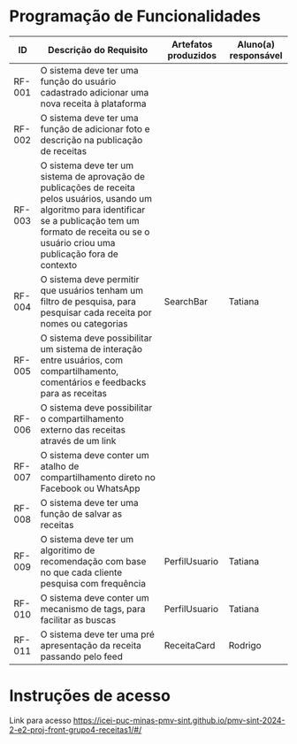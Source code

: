 # Programação de Funcionalidades



|ID    | Descrição do Requisito  | Artefatos produzidos | Aluno(a) responsável |
|------|-----------------------------------------|----|----|
|RF-001| O sistema deve ter uma função do usuário cadastrado adicionar uma nova receita à plataforma|  |  |
|RF-002| O sistema deve ter uma função de adicionar foto e descrição na publicação de receitas     |  |  |
|RF-003| O sistema deve ter um sistema de aprovação de publicações de receita pelos usuários, usando um algoritmo para identificar se a publicação tem um formato de receita ou se o usuário criou uma publicação fora de contexto |  |  |
|RF-004| O sistema deve permitir que usuários tenham um filtro de pesquisa, para pesquisar cada receita por nomes ou categorias| SearchBar | Tatiana |
|RF-005| O sistema deve possibilitar um sistema de interação entre usuários, com compartilhamento, comentários e feedbacks para as receitas|  |  |
|RF-006| O sistema deve possibilitar o compartilhamento externo das receitas através de um link|  |  |
|RF-007| O sistema deve conter um atalho de compartilhamento direto no Facebook ou WhatsApp|  |  |
|RF-008| O sistema deve ter uma função de salvar as receitas|  |  |
|RF-009| O sistema deve ter um algoritimo de recomendação com base no que cada cliente pesquisa com frequência| PerfilUsuario  | Tatiana |
|RF-010| O sistema deve conter um mecanismo de tags, para facilitar as buscas| PerfilUsuario | Tatiana |
|RF-011| O sistema deve ter uma pré apresentação da receita passando pelo feed| ReceitaCard | Rodrigo |



# Instruções de acesso

Link para acesso https://icei-puc-minas-pmv-sint.github.io/pmv-sint-2024-2-e2-proj-front-grupo4-receitas1/#/



